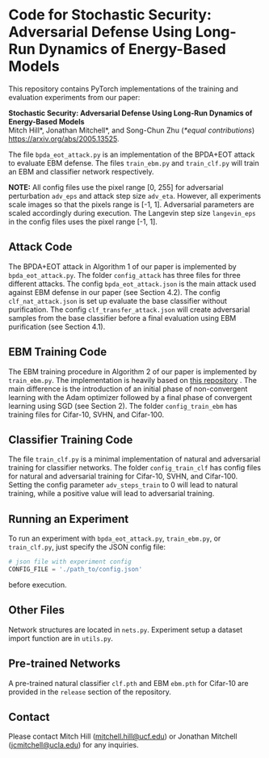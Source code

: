 # Code for **Stochastic Security: Adversarial Defense Using Long-Run Dynamics of Energy-Based Models**

This repository contains PyTorch implementations of the training and evaluation experiments from our paper:

**Stochastic Security: Adversarial Defense Using Long-Run Dynamics of Energy-Based Models**<br/>Mitch Hill\*, Jonathan Mitchell\*, and Song-Chun Zhu (*\*equal contributions*)<br/>https://arxiv.org/abs/2005.13525.

The file ```bpda_eot_attack.py``` is an implementation of the BPDA+EOT attack to evaluate EBM defense. The files ```train_ebm.py``` and ```train_clf.py``` will train an EBM and classifier network respectively.

**NOTE:** All config files use the pixel range [0, 255] for adversarial perturbation ```adv_eps``` and attack step size ```adv_eta```. However, all experiments scale images so that the pixels range is  [-1, 1]. Adversarial parameters are scaled accordingly during execution. The Langevin step size ```langevin_eps``` in the config files uses the pixel range [-1, 1].

## Attack Code

The BPDA+EOT attack in Algorithm 1 of our paper is implemented by ```bpda_eot_attack.py```. The folder ```config_attack``` has three files for three different attacks. The config ```bpda_eot_attack.json``` is the main attack used against EBM defense in our paper (see Section 4.2). The config ```clf_nat_attack.json``` is set up evaluate the base classifier without purification. The config ```clf_transfer_attack.json``` will create adversarial samples from the base classifier before a final evaluation using EBM purification (see Section 4.1). 

## EBM Training Code

The EBM training procedure in Algorithm 2 of our paper is implemented by ```train_ebm.py```. The implementation is heavily based on [this repository](https://github.com/point0bar1/ebm-anatomy) . The main difference is the introduction of an initial phase of non-convergent learning with the Adam optimizer followed by a final phase of convergent learning using SGD (see Section 2). The folder ```config_train_ebm``` has training files for Cifar-10, SVHN, and Cifar-100.

## Classifier Training Code

The file ```train_clf.py``` is a minimal implementation of natural and adversarial training for classifier networks. The folder ```config_train_clf``` has config files for natural and adversarial training for Cifar-10, SVHN, and Cifar-100. Setting the config parameter ```adv_steps_train``` to 0 will lead to natural training, while a positive value will lead to adversarial training.

## Running an Experiment

To run an experiment with ```bpda_eot_attack.py```, ```train_ebm.py```, or ```train_clf.py```, just specify the JSON config file:

```python
# json file with experiment config
CONFIG_FILE = './path_to/config.json'
```

before execution.

## Other Files

Network structures are located in ```nets.py```. Experiment setup a dataset import function are in ```utils.py```.

## Pre-trained Networks

A pre-trained natural classifier ```clf.pth``` and EBM ```ebm.pth``` for Cifar-10 are provided in the ```release``` section of the repository.

## Contact

Please contact Mitch Hill (mitchell.hill@ucf.edu) or Jonathan Mitchell (jcmitchell@ucla.edu) for any inquiries.
